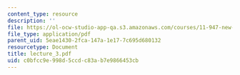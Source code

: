 ```yaml
---
content_type: resource
description: ''
file: https://ol-ocw-studio-app-qa.s3.amazonaws.com/courses/11-947-new-century-cities-real-estate-digital-technology-and-design-fall-2004/c0bfcc9e998d5ccdc83ab7e9866453cb_lecture_3.pdf
file_type: application/pdf
parent_uid: 5eae1430-2fca-147a-1e17-7c695d680132
resourcetype: Document
title: lecture_3.pdf
uid: c0bfcc9e-998d-5ccd-c83a-b7e9866453cb
---
```

